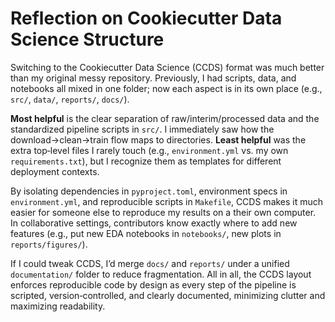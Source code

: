 # Reflection on Cookiecutter Data Science Structure

Switching to the Cookiecutter Data Science (CCDS) format was much better 
than my original messy repository. Previously, I had scripts, 
data, and notebooks all mixed in one folder; now each aspect is in its 
own place (e.g., `src/`, `data/`, `reports/`, `docs/`).  

**Most helpful** is the clear separation of raw/interim/processed data and 
the standardized pipeline scripts in `src/`. I immediately saw how the 
download→clean→train flow maps to directories. **Least helpful** was the 
extra top‑level files I rarely touch (e.g., `environment.yml` vs. my own 
`requirements.txt`), but I recognize them as templates for different 
deployment contexts.

By isolating dependencies in `pyproject.toml`, environment specs in 
`environment.yml`, and reproducible scripts in `Makefile`, CCDS makes it 
much easier for someone else to reproduce my results on a their own 
computer. In collaborative settings, contributors know exactly where to add new 
features (e.g., put new EDA notebooks in `notebooks/`, new plots in 
`reports/figures/`).  

If I could tweak CCDS, I’d merge `docs/` and `reports/` under a unified 
`documentation/` folder to reduce fragmentation. All in all, the CCDS 
layout enforces reproducible code by design as every step of the pipeline 
is scripted, version‑controlled, and clearly documented, minimizing 
clutter and maximizing readability.

